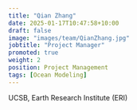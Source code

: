 ```yaml
---
title: "Qian Zhang"
date: 2025-01-17T10:47:58+10:00
draft: false
image: "images/team/QianZhang.jpg"
jobtitle: "Project Manager"
promoted: true
weight: 2
position: Project Management
tags: [Ocean Modeling]
---
```



UCSB, Earth Research Institute (ERI)
